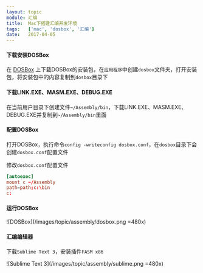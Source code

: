 ```yaml
---
layout: topic
module: 汇编
title:  Mac下搭建汇编开发环境
tags:   ['mac', 'dosbox', '汇编']
date:   2017-04-05
---
```


#### 下载安装DOSBox

在 [DOSBox](http://www.dosbox.com/) 上下载DOSBox的安装包，在`应用程序`中创建`dosbox`文件夹，打开安装包，将安装包中的内容复制到`dosbox`目录下

#### 下载LINK.EXE、MASM.EXE、DEBUG.EXE

在当前用户目录下创建文件`~/Assembly/bin`，下载LINK.EXE、MASM.EXE、DEBUG.EXE并复制到`~/Assembly/bin`里面

#### 配置DOSBox

打开DOSBox，执行命令`config -writeconfig dosbox.conf`，在`dosbox`目录下会创建`dosbox.conf`配置文件

修改`dosbox.conf`配置文件

```conf
[autoexec]
mount c ~/Assembly
path=path;c:\bin
c:
```

#### 运行DOSBox

![DOSBox](/images/topic/assembly/dosbox.png =480x)

#### 汇编编辑器

下载`Sublime Text 3`，安装插件`FASM x86`

![Sublime Text 3](/images/topic/assembly/sublime.png =480x)
